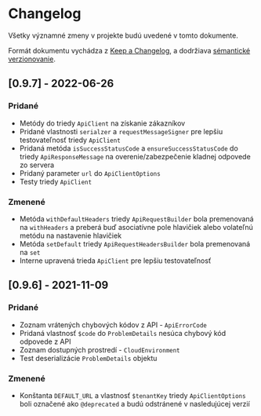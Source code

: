 # Changelog

Všetky významné zmeny v projekte budú uvedené v tomto dokumente.

Formát dokumentu vychádza z [Keep a Changelog](https://keepachangelog.com/en/1.0.0/),
a dodržiava [sémantické verzionovanie](https://semver.org/spec/v2.0.0.html).

## [0.9.7] - 2022-06-26

### Pridané

- Metódy do triedy `ApiClient` na získanie zákazníkov
- Pridané vlastnosti `serialzer` a `requestMessageSigner` pre lepšiu testovateľnosť triedy `ApiClient`
- Pridaná metóda `isSuccessStatusCode` a `ensureSuccessStatusCode` do triedy `ApiResponseMessage` na overenie/zabezpečenie kladnej odpovede zo servera
- Pridaný parameter `url` do `ApiClientOptions`
- Testy triedy `ApiClient`

### Zmenené

- Metóda `withDefaultHeaders` triedy `ApiRequestBuilder` bola premenovaná na `withHeaders` a preberá buď asociatívne pole hlavičiek alebo volateľnú metódu na nastavenie hlavičiek
- Metóda `setDefault` triedy `ApiRequestHeadersBuilder` bola premenovaná na `set`
- Interne upravená trieda `ApiClient` pre lepšiu testovateľnosť

## [0.9.6] - 2021-11-09

### Pridané

- Zoznam vrátených chybových kódov z API - `ApiErrorCode`
- Pridaná vlastnosť `$code` do `ProblemDetails` nesúca chybový kód odpovede z API
- Zoznam dostupných prostredí - `CloudEnvironment`
- Test deserializácie `ProblemDetails` objektu

### Zmenené

- Konštanta `DEFAULT_URL` a vlastnosť `$tenantKey` triedy `ApiClientOptions` boli označené ako `@deprecated` a budú odstránené v nasledujúcej verzií
